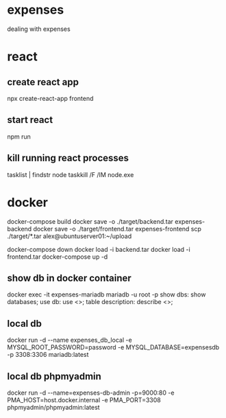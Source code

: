 # expenses
dealing with expenses


# react

## create react app
npx create-react-app frontend

## start react
npm run

## kill running react processes
tasklist | findstr node
taskkill /F /IM node.exe

# docker
docker-compose build
docker save -o ./target/backend.tar expenses-backend
docker save -o ./target/frontend.tar expenses-frontend
scp ./target/*.tar alex@ubuntuserver01:~/upload

docker-compose down
docker load -i backend.tar
docker load -i frontend.tar
docker-compose up -d

## show db in docker container
docker exec -it expenses-mariadb mariadb -u root -p
show dbs: show databases;
use db: use <<db>>;
table description: describe <<table>>;

## local db
docker run -d --name expenses_db_local -e MYSQL_ROOT_PASSWORD=password -e MYSQL_DATABASE=expensesdb -p 3308:3306 mariadb:latest
## local db phpmyadmin
docker run -d --name=expenses-db-admin -p=9000:80 -e PMA_HOST=host.docker.internal -e PMA_PORT=3308 phpmyadmin/phpmyadmin:latest
